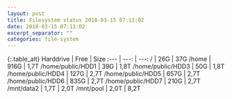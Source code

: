 ```yaml
---
layout: post
title: Filesystem status 2018-03-15 07:13:02
date: 2018-03-15 07:13:02
excerpt_separator: ""
categories: file-system
---
```

{:.table_alt}
Harddrive | Free | Size
:--- | ---: | ---:
/ | 26G | 37G
/home | 916G | 1,7T
/home/public/HDD1 | 39G | 1,8T
/home/public/HDD3 | 50G | 1,8T
/home/public/HDD4 | 127G | 2,7T
/home/public/HDD5 | 657G | 2,7T
/home/public/HDD6 | 835G | 2,7T
/home/public/HDD7 | 210G | 2,7T
/mnt/data2 | 1,7T | 2,0T
/mnt/pool | 2,0T | 8,2T
